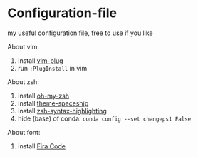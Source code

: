 # Configuration-file
my useful configuration file, free to use if you like

About vim:
1. install [vim-plug](https://github.com/junegunn/vim-plug)
2. run `:PlugInstall` in vim

About zsh:
1. install [oh-my-zsh](https://ohmyz.sh/)
2. install [theme-spaceship](https://github.com/denysdovhan/spaceship-prompt)
4. install [zsh-syntax-highlighting](https://github.com/zsh-users/zsh-syntax-highlighting)
3. hide (base) of conda: `conda config --set changeps1 False`

About font:
1. install [Fira Code](https://github.com/tonsky/FiraCode)
